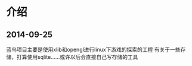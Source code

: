 介绍
===
2014-09-25
------------
蓝鸟项目主要是使用xlib和opengl进行linux下游戏的探索的工程
有关于一些存储，打算使用sqlite……或许以后会直接自己写存储的工具
